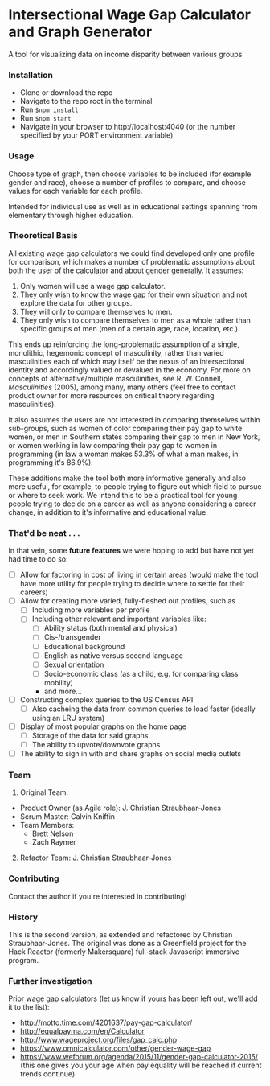 # Intersectional Wage Gap Calculator and Graph Generator

A tool for visualizing data on income disparity between various groups

### Installation

- Clone or download the repo
- Navigate to the repo root in the terminal
- Run `$npm install`
- Run `$npm start`
- Navigate in your browser to http://localhost:4040 (or the number specified by your PORT environment variable)

### Usage

Choose type of graph, then choose variables to be included (for example gender and race), choose a number of profiles to compare, and choose values for each variable for each profile.

Intended for individual use as well as in educational settings spanning from elementary through higher education.

### Theoretical Basis

All existing wage gap calculators we could find developed only one profile for comparison, which makes a number of problematic assumptions about both the user of the calculator and about gender generally. It assumes:

1. Only women will use a wage gap calculator.
2. They only wish to know the wage gap for their own situation and not explore the data for other groups.
3. They will only to compare themselves to men.
4. They only wish to compare themselves to men as a whole rather than specific groups of men (men of a certain age, race, location, etc.)

This ends up reinforcing the long-problematic assumption of a single, monolithic, hegemonic concept of masculinity, rather than varied masculinities each of which may itself be the nexus of an intersectional identity and accordingly valued or devalued in the economy. For more on concepts of alternative/multiple masculinities, see R. W. Connell, _Masculinities_ (2005), among many, many others (feel free to contact product owner for more resources on critical theory regarding masculinities).

It also assumes the users are not interested in comparing themselves within sub-groups, such as women of color comparing their pay gap to white women, or men in Southern states comparing their gap to men in New York, or women working in law comparing their pay gap to women in programming (in law a woman makes 53.3% of what a man makes, in programming it's 86.9%).

These additions make the tool both more informative generally and also more useful, for example, to people trying to figure out which field to pursue or where to seek work. We intend this to be a practical tool for young people trying to decide on a career as well as anyone considering a career change, in addition to it's informative and educational value.

### That'd be neat . . .

In that vein, some **future features** we were hoping to add but have not yet had time to do so:
- [ ] Allow for factoring in cost of living in certain areas (would make the tool have more utility for people trying to decide where to settle for their careers)
- [ ] Allow for creating more varied, fully-fleshed out profiles, such as
  - [ ] Including more variables per profile
  - [ ] Including other relevant and important variables like:
    - [ ] Ability status (both mental and physical)
    - [ ] Cis-/transgender
    - [ ] Educational background
    - [ ] English as native versus second language
    - [ ] Sexual orientation
    - [ ] Socio-economic class (as a child, e.g. for comparing class mobility)
    - and more...
- [ ] Constructing complex queries to the US Census API
  - [ ] Also cacheing the data from common queries to load faster (ideally using an LRU system)
- [ ] Display of most popular graphs on the home page
  - [ ] Storage of the data for said graphs
  - [ ] The ability to upvote/downvote graphs
- [ ] The ability to sign in with and share graphs on social media outlets

### Team

  1. Original Team:
  - Product Owner (as Agile role): J. Christian Straubhaar-Jones
  - Scrum Master: Calvin Kniffin
  - Team Members:
    - Brett Nelson
    - Zach Raymer

  2. Refactor Team: J. Christian Straubhaar-Jones

### Contributing

Contact the author if you're interested in contributing!

### History

This is the second version, as extended and refactored by Christian Straubhaar-Jones. The original was done as a Greenfield project for the Hack Reactor (formerly Makersquare) full-stack Javascript immersive program.

### Further investigation

Prior wage gap calculators (let us know if yours has been left out, we'll add it to the list):
- http://motto.time.com/4201637/pay-gap-calculator/
- http://equalpayma.com/en/Calculator
- http://www.wageproject.org/files/gap_calc.php
- https://www.omnicalculator.com/other/gender-wage-gap
- https://www.weforum.org/agenda/2015/11/gender-gap-calculator-2015/ (this one gives you your age when pay equality will be reached if current trends continue)
